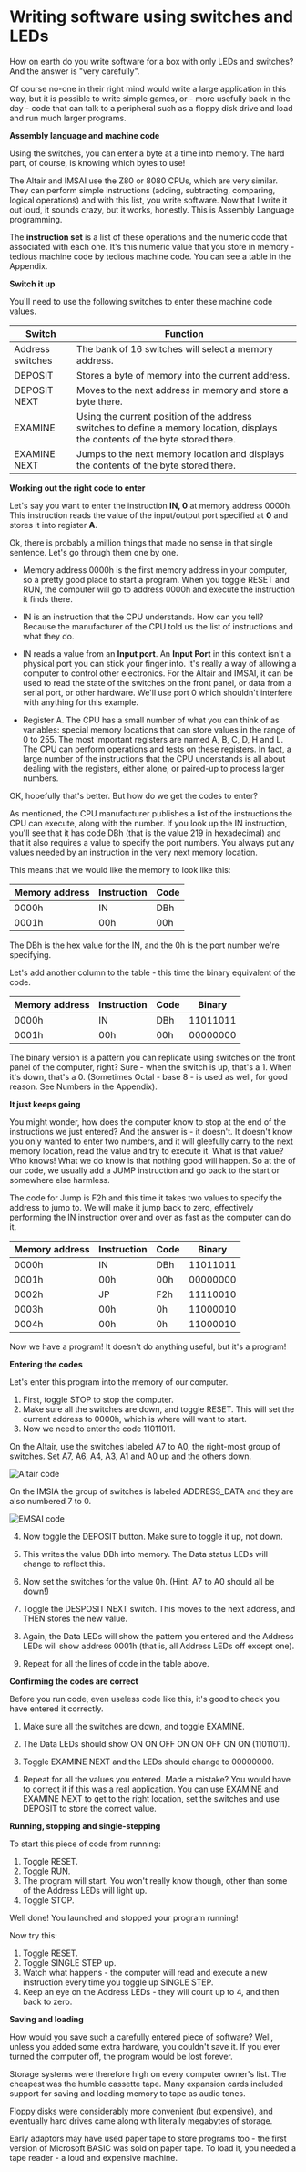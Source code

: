 # Writing software using switches and LEDs

How on earth do you write software for a box with only LEDs and  switches? And the answer is "very carefully".

Of course no-one in their right mind would write a large application in this way, but it is possible to write simple games, or - more usefully back in the day - code that can talk to a peripheral such as a floppy disk drive and load and run much larger programs.

**Assembly language and machine code**

Using the switches, you can enter a byte at a time into memory. The hard part, of course, is knowing which bytes to use! 

The Altair and IMSAI use the Z80 or 8080 CPUs, which are very similar. They can perform simple instructions (adding, subtracting, comparing, logical operations) and with this list, you write software. Now that I write it out loud, it sounds crazy, but it works, honestly. This is Assembly Language programming.

The **instruction set** is a list of these operations and the numeric code that associated with each one. It's this numeric value that you store in memory - tedious machine code by tedious machine code. You can see a table in the Appendix.

**Switch it up**

You'll need to use the following switches to enter these machine code values.

| Switch | Function |
|------------------------------------|------|
| Address switches | The bank of 16 switches will select a memory address.|
| DEPOSIT | Stores a byte of memory into the current address.|
| DEPOSIT NEXT | Moves to the next address in memory and store a byte there.|
| EXAMINE | Using the current position of the address switches to define a memory location, displays the contents of the byte stored there. |
| EXAMINE NEXT | Jumps to the next memory location and displays the contents of the byte stored there.|

**Working out the right code to enter**

Let's say you want to enter the instruction **IN, 0** at memory address 0000h. This instruction reads the value of the input/output port specified at **0** and stores it into register **A**.

Ok, there is probably a million things that made no sense in that single sentence. Let's go through them one by one.

* Memory address 0000h is the first memory address in your computer, so a pretty good place to start a program. When you toggle RESET and RUN, the computer will go to address 0000h and execute the instruction it finds there.

* IN is an instruction that the CPU understands. How can you tell? Because the manufacturer of the CPU told us the list of instructions and what they do.

* IN reads a value from an **Input port**. An **Input Port** in this context isn't a physical port you can stick your finger into. It's really a way of allowing a computer to control other electronics. For the Altair and IMSAI, it can be used to read the state of the switches on the front panel, or data from a serial port, or other hardware. We'll use port 0 which shouldn't interfere with anything for this example.

* Register A. The CPU has a small number of what you can think of as variables: special memory locations that can store values in the range of 0 to 255. The most important registers are named A, B, C, D, H and L. The CPU can perform operations and tests on these registers. In fact, a large number of the instructions that the CPU understands is all about dealing with the registers, either alone, or paired-up to process larger numbers.

OK, hopefully that's better. But how do we get the codes to enter?

As mentioned, the CPU manufacturer publishes a list of the instructions the CPU can execute, along with the number. If you look up the IN instruction, you'll see that it has code DBh (that is the value 219 in hexadecimal) and that it also requires a value to specify the port numbers. You always put any values needed by an instruction in the very next memory location.

This means that we would like the memory to look like this:

|Memory address|Instruction|Code|
| - | - | - |
| 0000h | IN | DBh |
| 0001h | 00h | 00h |

The DBh is the hex value for the IN, and the 0h is the port number we're specifying.

Let's add another column to the table - this time the binary equivalent of the code.

|Memory address|Instruction|Code|Binary|
| - | - | - | - |
| 0000h | IN | DBh | 11011011 |
| 0001h | 00h | 00h | 00000000 |

The binary version is a pattern you can replicate using switches on the front panel of the computer, right? Sure - when the switch is up, that's a 1. When it's down, that's a 0. (Sometimes Octal - base 8 - is used as well, for good reason. See Numbers in the Appendix).

**It just keeps going**

You might wonder, how does the computer know to stop at the end of the instructions we just entered? And the answer is - it doesn't. It doesn't know you only wanted to enter two numbers, and it will gleefully carry to the next memory location, read the value and try to execute it. What is that value? Who knows! What we do know is that nothing good will happen. So at the of our code, we usually add a JUMP instruction and go back to the start or somewhere else harmless.

The code for Jump is F2h and this time it takes two values to specify the address to jump to. We will make it jump back to zero, effectively performing the IN instruction over and over as fast as the computer can do it.

|Memory address|Instruction|Code|Binary|
| - | - | - | - |
| 0000h | IN | DBh | 11011011 |
| 0001h | 00h | 00h | 00000000 |
| 0002h | JP | F2h | 11110010 |
| 0003h | 00h | 0h | 11000010 |
| 0004h | 00h | 0h | 11000010 |

Now we have a program! It doesn't do anything useful, but it's a program!

**Entering the codes**

Let's enter this program into the memory of our computer.

1. First, toggle STOP to stop the computer.
2. Make sure all the switches are down, and toggle RESET. This will set the current address to 0000h, which is where will want to start.
3. Now we need to enter the code 11011011.

On the Altair, use the switches labeled A7 to A0, the right-most group of switches. Set A7, A6, A4, A3, A1 and A0 up and the others down.

![Altair code](images/altair_code.jpg)

On the IMSIA the group of switches is labeled ADDRESS_DATA and they are also numbered 7 to 0.

![EMSAI code](images/imsai_code.jpg)

4. Now toggle the DEPOSIT button. Make sure to toggle it up, not down.

5. This writes the value DBh into memory. The Data status LEDs will change to reflect this.

6. Now set the switches for the value 0h. (Hint: A7 to A0 should all be down!)

7. Toggle the DESPOSIT NEXT switch. This moves to the next address, and THEN stores the new value.

8. Again, the Data LEDs will show the pattern you entered and the Address LEDs will show address 0001h (that is, all Address LEDs off except one).

9. Repeat for all the lines of code in the table above.

**Confirming the codes are correct**

Before you run code, even useless code like this, it's good to check you have entered it correctly.

1. Make sure all the switches are down, and toggle EXAMINE.

2. The Data LEDs should show ON ON OFF ON ON OFF ON ON (11011011).

3. Toggle EXAMINE NEXT and the LEDs should change to 00000000.

4. Repeat for all the values you entered. Made a mistake? You would have to correct it if this was a real application. You can use EXAMINE and EXAMINE NEXT to get to the right location, set the switches and use DEPOSIT to store the correct value.

**Running, stopping and single-stepping**

To start this piece of code from running:

1. Toggle RESET.
2. Toggle RUN.
3. The program will start. You won't really know though, other than some of the Address LEDs will light up.
4. Toggle STOP.

Well done! You launched and stopped your program running!

Now try this:

1. Toggle RESET.
2. Toggle SINGLE STEP up.
3. Watch what happens - the computer will read and execute a new instruction every time you toggle up SINGLE STEP.
4. Keep an eye on the Address LEDs - they will count up to 4, and then back to zero.

**Saving and loading**

How would you save such a carefully entered piece of software? Well, unless you added some extra hardware, you couldn't save it. If you ever turned the computer off, the program would be lost forever.

Storage systems were therefore high on every computer owner's list. The cheapest was the humble cassette tape. Many expansion cards included support for saving and loading memory to tape as audio tones.

Floppy disks were considerably more convenient (but expensive), and eventually hard drives came along with literally megabytes of storage. 

Early adaptors may have used paper tape to store programs too - the first version of Microsoft BASIC was sold on paper tape. To load it, you needed a tape reader - a loud and expensive machine. 